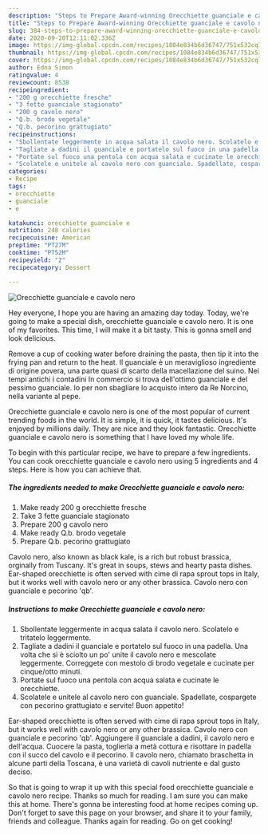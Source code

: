 ```yaml
---
description: "Steps to Prepare Award-winning Orecchiette guanciale e cavolo nero"
title: "Steps to Prepare Award-winning Orecchiette guanciale e cavolo nero"
slug: 384-steps-to-prepare-award-winning-orecchiette-guanciale-e-cavolo-nero
date: 2020-09-20T12:11:02.336Z
image: https://img-global.cpcdn.com/recipes/1084e834b6d36747/751x532cq70/orecchiette-guanciale-e-cavolo-nero-recipe-main-photo.jpg
thumbnail: https://img-global.cpcdn.com/recipes/1084e834b6d36747/751x532cq70/orecchiette-guanciale-e-cavolo-nero-recipe-main-photo.jpg
cover: https://img-global.cpcdn.com/recipes/1084e834b6d36747/751x532cq70/orecchiette-guanciale-e-cavolo-nero-recipe-main-photo.jpg
author: Edna Simon
ratingvalue: 4
reviewcount: 8538
recipeingredient:
- "200 g orecchiette fresche"
- "3 fette guanciale stagionato"
- "200 g cavolo nero"
- "Q.b. brodo vegetale"
- "Q.b. pecorino grattugiato"
recipeinstructions:
- "Sbollentate leggermente in acqua salata il cavolo nero. Scolatelo e tritatelo leggermente."
- "Tagliate a dadini il guanciale e portatelo sul fuoco in una padella. Una volta che si è sciolto un po&#39; unite il cavolo nero e mescolate leggermente. Correggete con mestolo di brodo vegetale e cucinate per cinque/otto minuti."
- "Portate sul fuoco una pentola con acqua salata e cucinate le orecchiette."
- "Scolatele e unitele al cavolo nero con guanciale. Spadellate, cospargete con pecorino grattugiato e servite! Buon appetito!"
categories:
- Recipe
tags:
- orecchiette
- guanciale
- e

katakunci: orecchiette guanciale e 
nutrition: 248 calories
recipecuisine: American
preptime: "PT27M"
cooktime: "PT52M"
recipeyield: "2"
recipecategory: Dessert

---
```



![Orecchiette guanciale e cavolo nero](https://img-global.cpcdn.com/recipes/1084e834b6d36747/751x532cq70/orecchiette-guanciale-e-cavolo-nero-recipe-main-photo.jpg)

Hey everyone, I hope you are having an amazing day today. Today, we're going to make a special dish, orecchiette guanciale e cavolo nero. It is one of my favorites. This time, I will make it a bit tasty. This is gonna smell and look delicious.

Remove a cup of cooking water before draining the pasta, then tip it into the frying pan and return to the heat. Il guanciale è un meraviglioso ingrediente di origine povera, una parte quasi di scarto della macellazione del suino. Nei tempi antichi i contadini In commercio si trova dell&#39;ottimo guanciale e del pessimo guanciale. Io per non sbagliare lo acquisto intero da Re Norcino, nella variante al pepe.

Orecchiette guanciale e cavolo nero is one of the most popular of current trending foods in the world. It is simple, it is quick, it tastes delicious. It's enjoyed by millions daily. They are nice and they look fantastic. Orecchiette guanciale e cavolo nero is something that I have loved my whole life.


To begin with this particular recipe, we have to prepare a few ingredients. You can cook orecchiette guanciale e cavolo nero using 5 ingredients and 4 steps. Here is how you can achieve that.

<!--inarticleads1-->

##### The ingredients needed to make Orecchiette guanciale e cavolo nero:

1. Make ready 200 g orecchiette fresche
1. Take 3 fette guanciale stagionato
1. Prepare 200 g cavolo nero
1. Make ready Q.b. brodo vegetale
1. Prepare Q.b. pecorino grattugiato


Cavolo nero, also known as black kale, is a rich but robust brassica, orginally from Tuscany. It&#39;s great in soups, stews and hearty pasta dishes. Ear-shaped orecchiette is often served with cime di rapa sprout tops in Italy, but it works well with cavolo nero or any other brassica. Cavolo nero con guanciale e pecorino &#39;qb&#39;. 

<!--inarticleads2-->

##### Instructions to make Orecchiette guanciale e cavolo nero:

1. Sbollentate leggermente in acqua salata il cavolo nero. Scolatelo e tritatelo leggermente.
1. Tagliate a dadini il guanciale e portatelo sul fuoco in una padella. Una volta che si è sciolto un po&#39; unite il cavolo nero e mescolate leggermente. Correggete con mestolo di brodo vegetale e cucinate per cinque/otto minuti.
1. Portate sul fuoco una pentola con acqua salata e cucinate le orecchiette.
1. Scolatele e unitele al cavolo nero con guanciale. Spadellate, cospargete con pecorino grattugiato e servite! Buon appetito!


Ear-shaped orecchiette is often served with cime di rapa sprout tops in Italy, but it works well with cavolo nero or any other brassica. Cavolo nero con guanciale e pecorino &#39;qb&#39;. Aggiungere il guanciale a dadini, il cavolo nero e dell&#39;acqua. Cuocere la pasta, toglierla a metà cottura e risottare in padella con il succo del cavolo e il pecorino. Il cavolo nero, chiamato braschetta in alcune parti della Toscana, è una varietà di cavoli nutriente e dal gusto deciso. 

So that is going to wrap it up with this special food orecchiette guanciale e cavolo nero recipe. Thanks so much for reading. I am sure you can make this at home. There's gonna be interesting food at home recipes coming up. Don't forget to save this page on your browser, and share it to your family, friends and colleague. Thanks again for reading. Go on get cooking!
